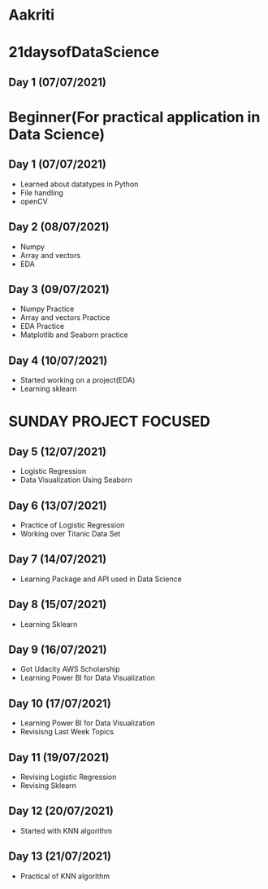 # Aakriti
# 21daysofDataScience
## Day 1 (07/07/2021)
# Beginner(For practical application in Data Science)

## Day 1 (07/07/2021)
- Learned about datatypes in Python
- File handling 
- openCV
## Day 2 (08/07/2021)
- Numpy
- Array and vectors
- EDA
## Day 3 (09/07/2021)
- Numpy Practice 
- Array and vectors Practice
- EDA Practice
- Matplotlib and Seaborn practice
## Day 4 (10/07/2021)
- Started working on a project(EDA)
- Learning sklearn

# SUNDAY PROJECT FOCUSED

## Day 5 (12/07/2021)
- Logistic Regression
- Data Visualization Using Seaborn

## Day 6 (13/07/2021)
- Practice of Logistic Regression
- Working over Titanic Data Set

## Day 7 (14/07/2021)
- Learning Package and API used in Data Science

## Day 8 (15/07/2021)
- Learning Sklearn

## Day 9 (16/07/2021)
- Got Udacity AWS Scholarship 
- Learning Power BI for Data Visualization

## Day 10 (17/07/2021)
- Learning Power BI for Data Visualization 
- Revisisng Last Week Topics

## Day 11 (19/07/2021)
- Revising Logistic Regression
- Revising Sklearn

## Day 12 (20/07/2021)
- Started with KNN algorithm

## Day 13 (21/07/2021)
- Practical of KNN algorithm
